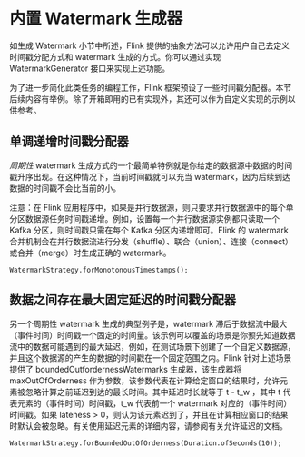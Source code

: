 # 内置 Watermark 生成器

如生成 Watermark 小节中所述，Flink 提供的抽象方法可以允许用户自己去定义时间戳分配方式和 watermark 生成的方式。你可以通过实现
WatermarkGenerator 接口来实现上述功能。

为了进一步简化此类任务的编程工作，Flink 框架预设了一些时间戳分配器。本节后续内容有举例。除了开箱即用的已有实现外，其还可以作为自定义实现的示例以供参考。

## 单调递增时间戳分配器

_周期性_ watermark 生成方式的一个最简单特例就是你给定的数据源中数据的时间戳升序出现。在这种情况下，当前时间戳就可以充当
watermark，因为后续到达数据的时间戳不会比当前的小。

注意：在 Flink 应用程序中，如果是并行数据源，则只要求并行数据源中的每个单分区数据源任务时间戳递增。例如，设置每一个并行数据源实例都只读取一个
Kafka 分区，则时间戳只需在每个 Kafka 分区内递增即可。Flink 的 watermark
合并机制会在并行数据流进行分发（shuffle）、联合（union）、连接（connect）或合并（merge）时生成正确的 watermark。

~~~
WatermarkStrategy.forMonotonousTimestamps();
~~~

## 数据之间存在最大固定延迟的时间戳分配器

另一个周期性 watermark 生成的典型例子是，watermark
滞后于数据流中最大（事件时间）时间戳一个固定的时间量。该示例可以覆盖的场景是你预先知道数据流中的数据可能遇到的最大延迟，例如，在测试场景下创建了一个自定义数据源，并且这个数据源的产生的数据的时间戳在一个固定范围之内。Flink
针对上述场景提供了 boundedOutfordernessWatermarks 生成器，该生成器将 maxOutOfOrderness
作为参数，该参数代表在计算给定窗口的结果时，允许元素被忽略计算之前延迟到达的最长时间。其中延迟时长就等于 t - t_w ，其中 t
代表元素的（事件时间）时间戳，t_w 代表前一个 watermark 对应的（事件时间）时间戳。如果 lateness >
0，则认为该元素迟到了，并且在计算相应窗口的结果时默认会被忽略。有关使用延迟元素的详细内容，请参阅有关允许延迟的文档。

~~~
WatermarkStrategy.forBoundedOutOfOrderness(Duration.ofSeconds(10));
~~~

